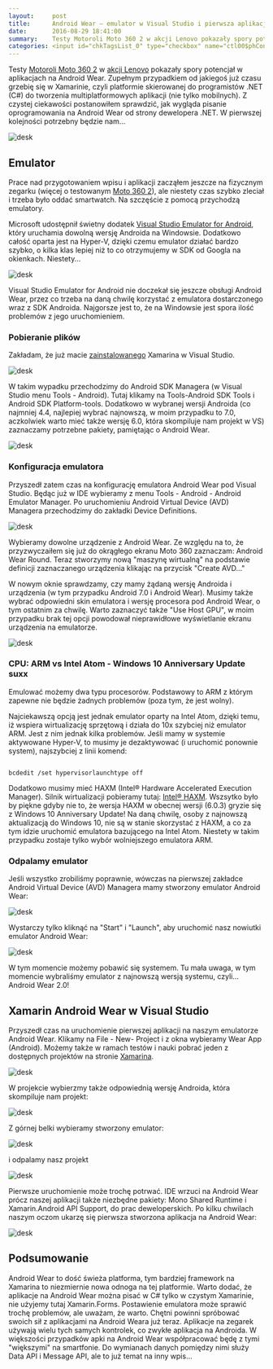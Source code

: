 ```yaml
---
layout:     post
title:      Android Wear — emulator w Visual Studio i pierwsza aplikacja w Xamarinie (C#)
date:       2016-08-29 18:41:00
summary:    Testy Motoroli Moto 360 2 w akcji Lenovo pokazały spory potencjał w aplikacjach na Android Wear. Zupełnym przypadkiem od jakiegoś już czasu grzebię się w Xamarinie, czyli platformie skierowanej do programistów .NET (C#) do tworzenia multiplatformowych aplikacji (nie tylko mobilnych). Z czystej cieka...
categories: <input id="chkTagsList_0" type="checkbox" name="ctl00$phContentRight$chkTagsList$chkTagsList_0" checked="checked" value="1"><label for="chkTagsList_0">windows</label> <input id="chkTagsList_7" type="checkbox" name="ctl00$phContentRight$chkTagsList$chkTagsList_7" checked="checked" value="128"><label for="chkTagsList_7">programowanie</label> <input id="chkTagsList_8" type="checkbox" name="ctl00$phContentRight$chkTagsList$chkTagsList_8" checked="checked" value="256"><label for="chkTagsList_8">urządzenia mobilne</label>
---
```




Testy [Motoroli Moto 360 2](http://www.dobreprogramy.pl/djfoxer/Motorola-Moto-360-2-generacji-recenzja-na-sportowo,75871.html) w [akcji Lenovo](http://www.dobreprogramy.pl/Lenovo) pokazały spory potencjał w aplikacjach na Android Wear. Zupełnym przypadkiem od jakiegoś już czasu grzebię się w Xamarinie, czyli platformie skierowanej do programistów .NET (C#) do tworzenia multiplatformowych aplikacji (nie tylko mobilnych). Z czystej ciekawości postanowiłem sprawdzić, jak wygląda pisanie oprogramowania na Android Wear od strony dewelopera .NET. W pierwszej kolejności potrzebny będzie nam...



![desk](https://raw.githubusercontent.com/djfoxer/djfoxer.github.io/master/_img/2016-8-29-_31_/g_-_608x405_-_-_75962x20160827114405_0.jpg)





## Emulator


Prace nad przygotowaniem wpisu i aplikacji zacząłem jeszcze na fizycznym zegarku (więcej o testowanym [Moto 360 2](http://www.dobreprogramy.pl/djfoxer/Motorola-Moto-360-2-generacji-recenzja-na-sportowo,75871.html)), ale niestety czas szybko zleciał i trzeba było oddać smartwatch. Na szczęście z pomocą przychodzą emulatory.

Microsoft udostępnił świetny dodatek [Visual Studio Emulator for Android](https://beta.visualstudio.com/vs/msft-android-emulator/), który uruchamia dowolną wersję Androida na Windowsie. Dodatkowo całość oparta jest na Hyper-V, dzięki czemu emulator działać bardzo szybko, o kilka klas lepiej niż to co otrzymujemy w SDK od Googla na okienkach. Niestety...



![desk](https://raw.githubusercontent.com/djfoxer/djfoxer.github.io/master/_img/2016-8-29-_31_/g_-_608x405_-_-_75962x20160826011907_0.png)



Visual Studio Emulator for Android nie doczekał się jeszcze obsługi Android Wear, przez co trzeba na daną chwilę korzystać z emulatora dostarczonego wraz z SDK Androida. Najgorsze jest to, że na Windowsie jest spora ilość problemów z jego uruchomieniem.



### Pobieranie plików

 
Zakładam, że już macie [zainstalowanego](https://msdn.microsoft.com/en-us/library/mt613162.aspx) Xamarina w Visual Studio.



![desk](https://raw.githubusercontent.com/djfoxer/djfoxer.github.io/master/_img/2016-8-29-_31_/g_-_608x405_-_-_75962x20160827111525_0.jpg)



W takim wypadku przechodzimy do Android SDK Managera (w Visual Studio menu Tools - Android). Tutaj klikamy na Tools-Android SDK Tools i Android SDK Platform-tools. Dodatkowo w wybranej wersji Androida (co najmniej 4.4, najlepiej wybrać najnowszą, w moim przypadku to 7.0, aczkolwiek warto mieć także wersję 6.0, która skompiluje nam projekt w VS) zaznaczamy potrzebne pakiety, pamiętając o Android Wear.



![desk](https://raw.githubusercontent.com/djfoxer/djfoxer.github.io/master/_img/2016-8-29-_31_/g_-_608x405_-_-_75962x20160826011333_0.PNG)





### Konfiguracja emulatora


Przyszedł zatem czas na konfigurację emulatora Android Wear pod Visual Studio. Będąc już w IDE wybieramy z menu Tools - Android - Android Emulator Manager. Po uruchomieniu Android Virtual Device (AVD) Managera przechodzimy do zakładki Device Definitions.



![desk](https://raw.githubusercontent.com/djfoxer/djfoxer.github.io/master/_img/2016-8-29-_31_/g_-_608x405_-_-_75962x20160827104014_0.PNG)



Wybieramy dowolne urządzenie z Android Wear. Ze względu na to, że przyzwyczaiłem się już do okrągłego ekranu Moto 360 zaznaczam: Android Wear Round. Teraz stworzymy nową "maszynę wirtualną" na podstawie definicji zaznaczanego urządzenia klikając na przycisk "Create AVD..."

W nowym oknie sprawdzamy, czy mamy żądaną wersję Androida i urządzenia (w tym przypadku Android 7.0 i Android Wear). Musimy także wybrać odpowiedni skin emulatora i wersję procesora pod Android Wear, o tym ostatnim za chwilę. Warto zaznaczyć także "Use Host GPU", w moim przypadku brak tej opcji powodował nieprawidłowe wyświetlanie ekranu urządzenia  na emulatorze. 



![desk](https://raw.githubusercontent.com/djfoxer/djfoxer.github.io/master/_img/2016-8-29-_31_/g_-_608x405_-_-_75962x20160827104249_0.PNG)





### CPU: ARM vs Intel Atom - Windows 10 Anniversary Update suxx


Emulować możemy dwa typu procesorów. Podstawowy to ARM z którym zapewne nie będzie żadnych problemów (poza tym, że jest wolny).

Najciekawszą opcją jest jednak emulator oparty na Intel Atom, dzięki temu, iż wspiera wirtualizację sprzętową i działa do 10x szybciej niż emulator ARM. Jest z nim jednak kilka problemów. Jeśli mamy w systemie aktywowane Hyper-V, to musimy je dezaktywować (i uruchomić ponownie system), najszybciej z linii komend: 


```shell

bcdedit /set hypervisorlaunchtype off

```


Dodatkowo musimy mieć HAXM (Intel® Hardware Accelerated Execution Manager). Silnik wirtualizacji pobieramy tutaj: [Intel® HAXM](https://software.intel.com/en-us/android/articles/intel-hardware-accelerated-execution-manager). Wszsytko było by piękne gdyby nie to, że wersja HAXM w obecnej wersji (6.0.3) gryzie się z Windows 10 Anniversary Update! Na daną chwilę, osoby z najnowszą aktualizacją do Windows 10, nie są w stanie skorzystać z HAXM, a co za tym idzie uruchomić emulatora bazującego na Intel Atom. Niestety w takim przypadku zostaje tylko wybór wolniejszego emulatora ARM.



### Odpalamy emulator


Jeśli wszystko zrobiliśmy poprawnie, wówczas na pierwszej zakładce Android Virtual Device (AVD) Managera mamy stworzony emulator Android Wear:



![desk](https://raw.githubusercontent.com/djfoxer/djfoxer.github.io/master/_img/2016-8-29-_31_/g_-_608x405_-_-_75962x20160827111146_0.PNG)



Wystarczy tylko kliknąć na "Start" i "Launch", aby uruchomić nasz nowiutki emulator Android Wear:



![desk](https://raw.githubusercontent.com/djfoxer/djfoxer.github.io/master/_img/2016-8-29-_31_/g_-_608x405_-_-_75962x20160827111950_0.PNG)



W tym momencie możemy pobawić się systemem. Tu mała uwaga, w tym momencie wybraliśmy emulator z najnowszą wersją systemu, czyli... Android Wear 2.0!



## Xamarin Android Wear w Visual Studio


Przyszedł czas na uruchomienie pierwszej aplikacji na naszym emulatorze Android Wear. Klikamy na File - New- Project i z okna wybieramy Wear App (Android). Możemy także w ramach testów i nauki pobrać jeden z dostępnych projektów na stronie [Xamarina](https://developer.xamarin.com/samples/android/Android%20Wear/).



![desk](https://raw.githubusercontent.com/djfoxer/djfoxer.github.io/master/_img/2016-8-29-_31_/g_-_608x405_-_-_75962x20160827112548_0.PNG)



W projekcie wybierzmy także odpowiednią wersję Androida, która skompiluje nam projekt:



![desk](https://raw.githubusercontent.com/djfoxer/djfoxer.github.io/master/_img/2016-8-29-_31_/g_-_608x405_-_-_75962x20160827120815_0.PNG)



Z górnej belki wybieramy stworzony emulator:



![desk](https://raw.githubusercontent.com/djfoxer/djfoxer.github.io/master/_img/2016-8-29-_31_/g_-_608x405_-_-_75962x20160827113117_0.PNG)



i odpalamy nasz projekt


![desk](https://raw.githubusercontent.com/djfoxer/djfoxer.github.io/master/_img/2016-8-29-_31_/g_-_608x405_-_-_75962x20160827113333_0.PNG)



Pierwsze uruchomienie może trochę potrwać. IDE wrzuci na Android Wear prócz naszej aplikacji także niezbędne pakiety: Mono Shared Runtime i Xamarin.Android API Support, do prac deweloperskich. Po kilku chwilach naszym oczom ukarzę się pierwsza stworzona aplikacja na Android Wear:



![desk](https://raw.githubusercontent.com/djfoxer/djfoxer.github.io/master/_img/2016-8-29-_31_/g_-_608x405_-_-_75962x20160827114128_0.PNG)





## Podsumowanie


Android Wear to dość świeża platforma, tym bardziej framework na Xamarina to niezmiernie nowa odnoga na tej platformie. Warto dodać, że aplikacje na Android Wear można pisać w C# tylko w czystym Xamarinie, nie użyjemy tutaj Xamarin.Forms. Postawienie emulatora może sprawić trochę problemów, ale uważam, że warto. Chętni powinni spróbować swoich sił z aplikacjami na Android Weara już teraz. Aplikacje na zegarek używają wielu tych samych kontrolek, co zwykłe aplikacja na Androida. W większości przypadków apki na Android Wear współpracować będę z tymi "większymi" na smartfonie. Do wymianach danych pomiędzy nimi służy Data API i Message API, ale to już temat na inny wpis...


